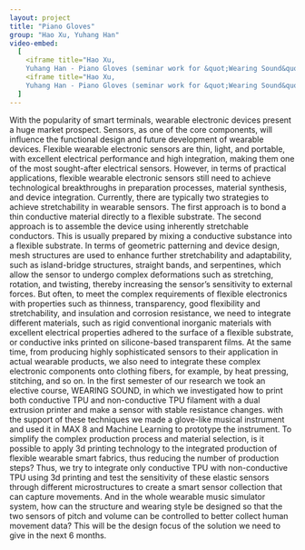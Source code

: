 ```yaml
---
layout: project
title: "Piano Gloves"
group: "Hao Xu, Yuhang Han"
video-embed:
  [
    <iframe title="Hao Xu,
    Yuhang Han - Piano Gloves (seminar work for &quot;Wearing Sound&quot;) - part 2" width="560" height="315" src="https://stream.udk-berlin.de/videos/embed/014ba252-89ae-4b18-9497-963d78b7a769" frameborder="0" allowfullscreen="" sandbox="allow-same-origin allow-scripts allow-popups"></iframe>,
    <iframe title="Hao Xu,
    Yuhang Han - Piano Gloves (seminar work for &quot;Wearing Sound&quot;) - part 2" width="560" height="315" src="https://stream.udk-berlin.de/videos/embed/aec32ae3-148c-4d7c-9c3a-c6d29a629416" frameborder="0" allowfullscreen="" sandbox="allow-same-origin allow-scripts allow-popups"></iframe>,
  ]
---
```


With the popularity of smart terminals, wearable electronic devices present a
huge market prospect. Sensors, as one of the core components, will influence the
functional design and future development of wearable devices. Flexible wearable
electronic sensors are thin, light, and portable, with excellent electrical
performance and high integration, making them one of the most sought-after
electrical sensors.
However, in terms of practical applications, flexible wearable electronic sensors
still need to achieve technological breakthroughs in preparation processes,
material synthesis, and device integration. Currently, there are typically two
strategies to achieve stretchability in wearable sensors. The first approach is to
bond a thin conductive material directly to a flexible substrate. The second
approach is to assemble the device using inherently stretchable conductors. This
is usually prepared by mixing a conductive substance into a flexible substrate. In
terms of geometric patterning and device design, mesh structures are used to
enhance further stretchability and adaptability, such as island-bridge structures,
straight bands, and serpentines, which allow the sensor to undergo complex
deformations such as stretching, rotation, and twisting, thereby increasing the
sensor’s sensitivity to external forces. But often, to meet the complex
requirements of flexible electronics with properties such as thinness, transparency,
good flexibility and stretchability, and insulation and corrosion resistance, we
need to integrate different materials, such as rigid conventional inorganic
materials with excellent electrical properties adhered to the surface of a flexible
substrate, or conductive inks printed on silicone-based transparent films. At the
same time, from producing highly sophisticated sensors to their application in
actual wearable products, we also need to integrate these complex electronic
components onto clothing fibers, for example, by heat pressing, stitching, and so
on.
In the first semester of our research we took an elective course, WEARING SOUND,
in which we investigated how to print both conductive TPU and non-conductive
TPU filament with a dual extrusion printer and make a sensor with stable
resistance changes. with the support of these techniques we made a glove-like
musical instrument and used it in MAX 8 and Machine Learning to prototype the
instrument.
To simplify the complex production process and material selection, is it possible to
apply 3d printing technology to the integrated production of flexible wearable
smart fabrics, thus reducing the number of production steps? Thus, we try to
integrate only conductive TPU with non-conductive TPU using 3d printing and test
the sensitivity of these elastic sensors through different microstructures to create
a smart sensor collection that can capture movements. And in the whole wearable
music simulator system, how can the structure and wearing style be designed so
that the two sensors of pitch and volume can be controlled to better collect
human movement data? This will be the design focus of the solution we need to
give in the next 6 months.
